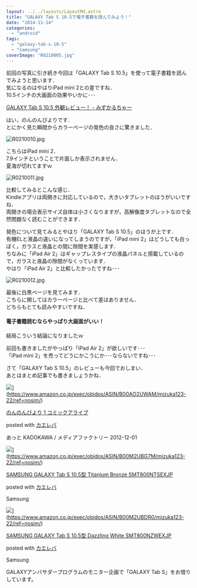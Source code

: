 ```yaml
---
layout: ../../layouts/LayoutMd.astro
title: "GALAXY Tab S 10.5で電子書籍を読んでみよう！"
date: "2014-11-14"
categories: 
  - "android"
tags: 
  - "galaxy-tab-s-10-5"
  - "samsung"
coverImage: "R0210005.jpg"
---
```


前回の写真に引き続き今回は「GALAXY Tab S 10.5」を使って電子書籍を読んでみようと思います．  
気になるのはやはりiPad mini 2との差ですね．  
10.5インチの大画面の効果やいかに･･･

[GALAXY Tab S 10\.5 外観レビュー！ \- みずかるちゃー](https://mizuka123.net/archive/6026/)

はい，のんのんびよりです．  
とにかく見た瞬間からカラーページの発色の良さに驚きました．

![R0210010.jpg](/archive/images/15788375182_7bd27b6149_b.jpg)
 
こちらはiPad mini 2．  
7.9インチということで片面しか表示されません．  
夏海が切れてますｗ

![R0210011.jpg](/archive/images/15601984110_d111ba81d7_b.jpg)
 
比較してみるとこんな感じ．  
Kindleアプリは両開きに対応しているので，大きいタブレットのほうがいいですね．  
両開きの場合表示サイズ自体は小さくなりますが，高解像度タブレットなので全然問題なく読むことができます．

発色について見てみるとやはり「GALAXY Tab S 10.5」のほうが上です．  
有機ELと液晶の違いになってしまうのですが，「iPad mini 2」はどうしても白っぽく，ガラスと液晶との間に隙間を実感します．  
ちなみに「iPad Air 2」はギャップレスタイプの液晶パネルと搭載しているので，ガラスと液晶の隙間がなくっています．  
やはり「iPad Air 2」と比較したかったですね･･･

![R0210012.jpg](/archive/images/15600982159_7d7b89bc08_b.jpg)
 
最後に白黒ページを見てみます．  
こちらに関してはカラーページと比べて差はありません．  
どちらもとても読みやすいですね．

#### 電子書籍読むならやっぱり大画面がいい！

結局こういう結論になりましたｗ

前回も書きましたがやっぱり「iPad Air 2」が欲しいです･･･  
「iPad mini 2」を売ってどうにかこうにか･･･ならないですね･･･

さて「GALAXY Tab S 10.5」のレビューも今回でおしまい．  
あとはまとめ記事でも書きましょうかね．

![](/archive/images/51tG8CXVN9L._SL160_.jpg)](https://www.amazon.co.jp/exec/obidos/ASIN/B00AO2UWAM/mizuka123-22/ref=nosim/)

[のんのんびより 1 コミックアライブ](https://www.amazon.co.jp/exec/obidos/ASIN/B00AO2UWAM/mizuka123-22/ref=nosim/)

posted with [カエレバ](http://kaereba.com)

あっと KADOKAWA / メディアファクトリー 2012-12-01

![](/archive/images/31dh5xUcb6L._SL160_.jpg)](https://www.amazon.co.jp/exec/obidos/ASIN/B00M2UBG7M/mizuka123-22/ref=nosim/)

[SAMSUNG GALAXY Tab S 10.5型 Titanium Bronze SMT800NTSEXJP](https://www.amazon.co.jp/exec/obidos/ASIN/B00M2UBG7M/mizuka123-22/ref=nosim/)

posted with [カエレバ](http://kaereba.com)

Samsung

![](/archive/images/31gRPbL8GSL._SL160_.jpg)](https://www.amazon.co.jp/exec/obidos/ASIN/B00M2UBDR0/mizuka123-22/ref=nosim/)

[SAMSUNG GALAXY Tab S 10.5型 Dazzling White SMT800NZWEXJP](https://www.amazon.co.jp/exec/obidos/ASIN/B00M2UBDR0/mizuka123-22/ref=nosim/)

posted with [カエレバ](http://kaereba.com)

Samsung

GALAXYアンバサダープログラムのモニター企画で「GALAXY Tab S」をお借りしています。
